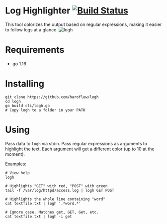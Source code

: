 # Log Highlighter [![Build Status](https://travis-ci.com/haroflow/logh.svg?branch=main)](https://travis-ci.com/haroflow/logh)

This tool colorizes the output based on regular expressions, making it easier to follow logs at a glance.
![logh](https://user-images.githubusercontent.com/4776931/115137317-d8edc180-9ffb-11eb-8542-c84260cafbc0.png)

# Requirements
- go 1.16

# Installing
```
git clone https://github.com/haroflow/logh
cd logh
go build cli/logh.go
# Copy logh to a folder in your PATH
```

# Using

Pass data to `logh` via stdin.
Pass regular expressions as arguments to highlight the text. Each argument will get a different color (up to 10 at the moment).

Examples:
```
# View help
logh

# Highlights "GET" with red, "POST" with green
tail -f /var/log/httpd/access.log | logh GET POST

# Highlights the whole line containing "word"
cat textfile.txt | logh '.*word.*'

# Ignore case. Matches get, GET, Get, etc.
cat textfile.txt | logh -i get
```
